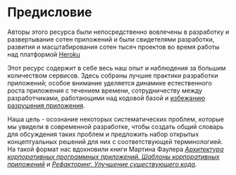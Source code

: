 Предисловие
==========

Авторы этого ресурса были непосредственно вовлечены в разработку и развертывание
сотен приложений и были свидетелями разработки, развития и масштабирования сотен тысяч
проектов во время работы над платформой [Heroku](http://www.heroku.com/)

Этот ресурс содержит в себе весь наш опыт и наблюдения за большим количеством сервисов.
Здесь собраны лучшие практики разработки приложений; особое внимание уделяется
динамике естественного роста приложения с течением времени, сотрудничеству между разработчиками,
работающими над кодовой базой и [избежанию разрушения приложения](http://blog.heroku.com/archives/2011/6/28/the_new_heroku_4_erosion_resistance_explicit_contracts/).

Наша цель - осознание некоторых систематических проблем, которые мы увидели в современной разработке,
чтобы создать общий словарь для обсуждения таких проблем и предложить набор открытых
концептуальных решений для них с соответствующей терминологией. На такой формат нас вдохновили книги
Мартина Фаулера
*[Архитектура корпоративных программных приложений. Шаблоны корпоративных приложений](http://books.google.com/books/about/Patterns_of_enterprise_application_archi.html?id=FyWZt5DdvFkC)*
и *[Рефакторинг. Улучшение существующего кода](http://books.google.com/books/about/Refactoring.html?id=1MsETFPD3I0C)*.